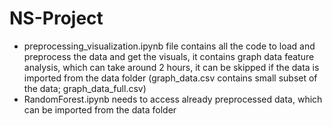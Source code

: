# NS-Project

 - preprocessing_visualization.ipynb file contains all the code to load and preprocess the data and get the visuals, it contains graph data feature analysis, which can take around 2 hours, it can be skipped if the data is imported from the data folder (graph_data.csv contains small subset of the data; graph_data_full.csv)
 - RandomForest.ipynb needs to access already preprocessed data, which can be imported from the data folder
